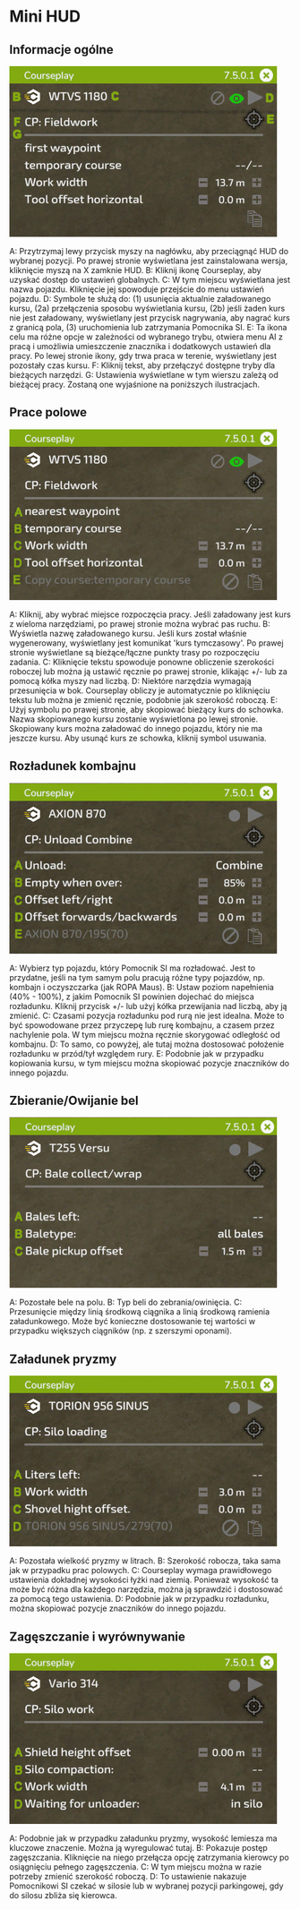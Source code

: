 # Mini HUD

## Informacje ogólne

![Image](../assets/images/minihudhelp_general_0_0_478_305.png)


A: Przytrzymaj lewy przycisk myszy na nagłówku, aby przeciągnąć HUD do wybranej pozycji. Po prawej stronie wyświetlana jest zainstalowana wersja, kliknięcie myszą na X zamknie HUD.
B: Kliknij ikonę Courseplay, aby uzyskać dostęp do ustawień globalnych.
C: W tym miejscu wyświetlana jest nazwa pojazdu. Kliknięcie jej spowoduje przejście do menu ustawień pojazdu.
D: Symbole te służą do: (1) usunięcia aktualnie załadowanego kursu, (2a) przełączenia sposobu wyświetlania kursu, (2b) jeśli żaden kurs nie jest załadowany, wyświetlany jest przycisk nagrywania, aby nagrać kurs z granicą pola, (3) uruchomienia lub zatrzymania Pomocnika SI.
E: Ta ikona celu ma różne opcje w zależności od wybranego trybu, otwiera menu AI z pracą i umożliwia umieszczenie znacznika i dodatkowych ustawień dla pracy. Po lewej stronie ikony, gdy trwa praca w terenie, wyświetlany jest pozostały czas kursu.
F: Kliknij tekst, aby przełączyć dostępne tryby dla bieżących narzędzi.
G: Ustawienia wyświetlane w tym wierszu zależą od bieżącej pracy. Zostaną one wyjaśnione na poniższych ilustracjach.


## Prace polowe

![Image](../assets/images/minihudhelp_fieldwork_0_0_478_305.png)


A: Kliknij, aby wybrać miejsce rozpoczęcia pracy. Jeśli załadowany jest kurs z wieloma narzędziami, po prawej stronie można wybrać pas ruchu.
B: Wyświetla nazwę załadowanego kursu. Jeśli kurs został właśnie wygenerowany, wyświetlany jest komunikat 'kurs tymczasowy'. Po prawej stronie wyświetlane są bieżące/łączne punkty trasy po rozpoczęciu zadania.
C: Kliknięcie tekstu spowoduje ponowne obliczenie szerokości roboczej lub można ją ustawić ręcznie po prawej stronie, klikając +/- lub za pomocą kółka myszy nad liczbą.
D: Niektóre narzędzia wymagają przesunięcia w bok. Courseplay obliczy je automatycznie po kliknięciu tekstu lub można je zmienić ręcznie, podobnie jak szerokość roboczą.
E: Użyj symbolu po prawej stronie, aby skopiować bieżący kurs do schowka. Nazwa skopiowanego kursu zostanie wyświetlona po lewej stronie. Skopiowany kurs można załadować do innego pojazdu, który nie ma jeszcze kursu. Aby usunąć kurs ze schowka, kliknij symbol usuwania.


## Rozładunek kombajnu

![Image](../assets/images/minihudhelp_combineunload_0_0_478_305.png)


A: Wybierz typ pojazdu, który Pomocnik SI ma rozładować. Jest to przydatne, jeśli na tym samym polu pracują różne typy pojazdów, np. kombajn i oczyszczarka (jak ROPA Maus).
B: Ustaw poziom napełnienia (40% - 100%), z jakim Pomocnik SI powinien dojechać do miejsca rozładunku. Kliknij przycisk +/- lub użyj kółka przewijania nad liczbą, aby ją zmienić.
C: Czasami pozycja rozładunku pod rurą nie jest idealna. Może to być spowodowane przez przyczepę lub rurę kombajnu, a czasem przez nachylenie pola. W tym miejscu można ręcznie skorygować odległość od kombajnu.
D: To samo, co powyżej, ale tutaj można dostosować położenie rozładunku w przód/tył względem rury.
E: Podobnie jak w przypadku kopiowania kursu, w tym miejscu można skopiować pozycje znaczników do innego pojazdu.


## Zbieranie/Owijanie bel

![Image](../assets/images/minihudhelp_balecollect_0_0_478_305.png)


A: Pozostałe bele na polu.
B: Typ beli do zebrania/owinięcia.
C: Przesunięcie między linią środkową ciągnika a linią środkową ramienia załadunkowego. Może być konieczne dostosowanie tej wartości w przypadku większych ciągników (np. z szerszymi oponami).


## Załadunek pryzmy

![Image](../assets/images/minihudhelp_siloloader_0_0_478_305.png)


A: Pozostała wielkość pryzmy w litrach.
B: Szerokość robocza, taka sama jak w przypadku prac polowych.
C: Courseplay wymaga prawidłowego ustawienia dokładnej wysokości łyżki nad ziemią. Ponieważ wysokość ta może być różna dla każdego narzędzia, można ją sprawdzić i dostosować za pomocą tego ustawienia.
D: Podobnie jak w przypadku rozładunku, można skopiować pozycje znaczników do innego pojazdu.


## Zagęszczanie i wyrównywanie

![Image](../assets/images/minihudhelp_siloworker_0_0_478_305.png)


A: Podobnie jak w przypadku załadunku pryzmy, wysokość lemiesza ma kluczowe znaczenie. Można ją wyregulować tutaj.
B: Pokazuje postęp zagęszczania. Kliknięcie na niego przełącza opcję zatrzymania kierowcy po osiągnięciu pełnego zagęszczenia.
C: W tym miejscu można w razie potrzeby zmienić szerokość roboczą.
D: To ustawienie nakazuje Pomocnikowi SI czekać w silosie lub w wybranej pozycji parkingowej, gdy do silosu zbliża się kierowca.


